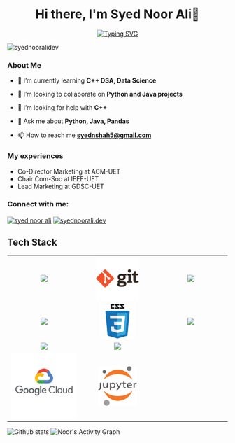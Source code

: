 <body>
  <div align="center">
    <h1 color=#F7CC18FF> Hi there, I'm Syed Noor Ali👋<a href="#"></h1>
  </div>
<p align="center">
<a href="https://git.io/typing-svg"><img src="https://readme-typing-svg.herokuapp.com?font=sans-serif+fonts&weight=800&size=24&duration=2000&pause=1000&color=F7CC18&center=true&vCenter=true&width=435&lines=Computer+Engineering+Undergrad;UET+Lahore;Data+Science+Enthusiast;Web+Aspirant;Co-Director+Marketing+@+ACM;Chair+Com-Soc+@+IEEE;Lead+Marketing+@+GDSC;" alt="Typing SVG" /></a>

<!-- 
<img align="right" alt="coding" width="400" src="https://user-images.githubusercontent.com/55389276/140866485-8fb1c876-9a8f-4d6a-98dc-08c4981eaf70.gif"> -->

<p align="left"><img src="https://komarev.com/ghpvc/?username=syednooralidev&label=Profile%20views&color=0e75b6&style=flat" alt="syednooralidev" /> </p>
<h3> About Me </h3>

- 🌱 I’m currently learning **C++ DSA, Data Science**

- 👯 I’m looking to collaborate on **Python and Java projects**

- 🤝 I’m looking for help with **C++**

- 💬 Ask me about **Python, Java, Pandas**

- 📫 How to reach me **syednshah5@gmail.com**
<h3>My experiences</h3>
<div>
  <ul>
    <li>Co-Director Marketing at ACM-UET</li>
    <li>Chair Com-Soc at IEEE-UET</li>
    <li>Lead Marketing at GDSC-UET</li>
  </ul>
</div>

<h3 align="left">Connect with me:</h3>
<p align="left">
<a href="https://https://www.linkedin.com/in/syed-noor-ali-dev/" target="blank"><img align="center" src="https://raw.githubusercontent.com/rahuldkjain/github-profile-readme-generator/master/src/images/icons/Social/linked-in-alt.svg" alt="syed noor ali" height="30" width="40" /></a>
<a href="https://instagram.com/syednoorali.dev" target="blank"><img align="center" src="https://raw.githubusercontent.com/rahuldkjain/github-profile-readme-generator/master/src/images/icons/Social/instagram.svg" alt="syednoorali.dev" height="30" width="40" /></a>
</p>

<h2>Tech Stack</h2>

<table width="80%">
<tr>
   

  <td align='center' width="150">
        <img src="https://www.jing.fm/clipimg/full/53-537670_python-png-file-python-logo-png.png"  width="100">
    </td>
 <td align='center' width="200">
        <img src="https://github.com/devicons/devicon/blob/master/icons/git/git-original-wordmark.svg" width="100">
    </td>
<td align='center' width="200">
        <img src="https://brandslogos.com/wp-content/uploads/images/large/c-logo.png" width="100">
    </td>
</tr>
 
<tr>
    <td align='center' width="200">
        <img src="https://upload.wikimedia.org/wikipedia/commons/thumb/3/38/HTML5_Badge.svg/600px-HTML5_Badge.svg.png"  width="70">
    </td>
    <td align='center' width="200">
        <img src="https://raw.githubusercontent.com/devicons/devicon/0d6c64dbbf311879f7d563bfc3ccf559f9ed111c/icons/css3/css3-original-wordmark.svg" width="80">
    </td>
     <td align='center' width="200">
        <img src="https://th.bing.com/th/id/OIP.eyVWUDy9kDXVGDGv1Ev4iAHaHa?pid=ImgDet&rs=1" width="90">
    </td>
</tr>
 
<tr>
    <td align='center' width="200">
        <img src="https://www.djangoproject.com/m/img/logos/django-logo-negative.png">
    </td>
 <td align='center' width="200">
        <img src="https://th.bing.com/th/id/R.bc3e4ed1c1ad22bd32f92e9b94e5fcbc?rik=A2v3ZDkF4SxASA&pid=ImgRaw&r=0">
    </td>

</tr>
	
<tr>
    
 <td align='center' width="200">
        <img src="https://github.com/devicons/devicon/blob/master/icons/googlecloud/googlecloud-original-wordmark.svg" width="150">
    </td>
     <td align='center' width="200">
        <img src="https://github.com/devicons/devicon/blob/master/icons/jupyter/jupyter-original-wordmark.svg" width="90">
    </td>
</tr>
    
</table>

![Github stats](https://github-readme-stats.vercel.app/api?username=syednooralidev&theme=radical&show_icons=true)
![Noor's Activity Graph](https://activity-graph.herokuapp.com/graph?username=syednooralidev&custom_title=Syed's%20Contribution%20Graph&theme=radical&bg_color=282828&hide_border=true&line=d1a01f&point=c58545)






